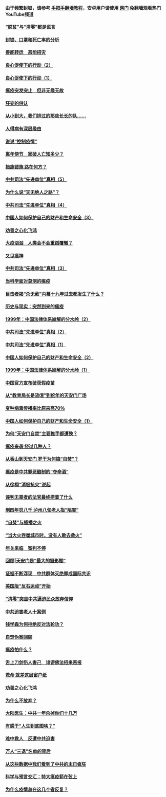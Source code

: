 #### 由于频繁封锁，请参考 [手把手翻墙教程](https://github.com/gfw-breaker/guides/wiki/)，安卓用户请使用 [网门](https://github.com/gfw-breaker/nogfw/blob/master/dl.md?t=03040700) 免翻墙观看热门YouTube频道 

#### [“脱贫”与“清零”都是谎言](../pages/19/421590.md?t=03040700) 

#### [封锁、口罩和死亡率的分析](../pages/19/421495.md?t=03040700) 

#### [善能转运　恶能招灾](../pages/19/421334.md?t=03040700) 

#### [良心促使下的行动（2）](../pages/19/421361.md?t=03040700) 

#### [良心促使下的行动（1）](../pages/19/421302.md?t=03040700) 

#### [瘟疫突发突止　但非无缘无故](../pages/19/421281.md?t=03040700) 

#### [狂妄的供认](../pages/19/421199.md?t=03040700) 

#### [从小到大，我们排过的那些长长的队……](../pages/19/421243.md?t=03040700) 

#### [人得病有深层缘由](../pages/19/420864.md?t=03040700) 

#### [说说“控制疫情”](../pages/19/420831.md?t=03040700) 

#### [离年傍节　家破人亡知多少？](../pages/19/420563.md?t=03040700) 

#### [措施错施  路在何方？](../pages/19/420076.md?t=03040700) 

#### [中共司法“先进单位”真相（5）](../pages/19/419453.md?t=03040700) 

#### [为什么说“天无绝人之路”？](../pages/19/419618.md?t=03040700) 

#### [中共司法“先进单位”真相（4）](../pages/19/419452.md?t=03040700) 

#### [中国人如何保护自己的财产和生命安全（3）](../pages/19/419405.md?t=03040700) 

#### [劝善之心化飞鸿](../pages/19/418758.md?t=03040700) 

#### [大疫汹汹　人类会不会重蹈覆辙？](../pages/19/419691.md?t=03040700) 

#### [又见瘟神](../pages/19/419225.md?t=03040700) 

#### [中共司法“先进单位”真相（3）](../pages/19/419451.md?t=03040700) 

#### [当科学面对莫测的瘟疫](../pages/19/419625.md?t=03040700) 

#### [目击者揭“杀无赦”内幕十九年过去都发生了什么？](../pages/19/419617.md?t=03040700) 

#### [历史与现实：突然到来的瘟疫](../pages/19/419619.md?t=03040700) 

#### [1999年：中国法律体系崩解的分水岭（2）](../pages/19/419455.md?t=03040700) 

#### [中共司法“先进单位”真相（2）](../pages/19/419450.md?t=03040700) 

#### [中共司法“先进单位”真相（1）](../pages/19/419449.md?t=03040700) 

#### [中国人如何保护自己的财产和生命安全（2）](../pages/19/419404.md?t=03040700) 

#### [1999年：中国法律体系崩解的分水岭（1）](../pages/19/419454.md?t=03040700) 

#### [中国官方宣布破获假疫苗](../pages/19/419504.md?t=03040700) 

#### [从“教育局长是流氓”到蛇年的天安门广场](../pages/19/419470.md?t=03040700) 

#### [变种病毒传播率比原来高70％](../pages/19/419456.md?t=03040700) 

#### [中国人如何保护自己的财产和生命安全（1）](../pages/19/419403.md?t=03040700) 

#### [为何“天安门自焚”主要推手都遭殃？](../pages/19/419348.md?t=03040700) 

#### [瘟疫来袭 绕过几种人？](../pages/19/419349.md?t=03040700) 

#### [从香山到天安门 罗干为何搞“自焚”？](../pages/19/419270.md?t=03040700) 

#### [瘟疫是中共罪恶酿制的“夺命酒”](../pages/19/419223.md?t=03040700) 

#### [从徐栩“消极抗灾”说起](../pages/19/419224.md?t=03040700) 

#### [诬判无辜者的法官最终捞着了什么](../pages/19/419268.md?t=03040700) 

#### [刑四年罚八千 泸州八旬老人指“陷害”](../pages/19/419232.md?t=03040700) 

#### [“自焚”与插播之火](../pages/19/419226.md?t=03040700) 

#### [“当大火吞噬城市时，没有人敢去救火”](../pages/19/419077.md?t=03040700) 

#### [年关来临　冤判不停](../pages/19/419093.md?t=03040700) 

#### [回顾|天安门是“最大的摄影棚”](../pages/19/380866.md?t=03040700) 

#### [证据不断浮现　中共群体灭绝罪成国际共识](../pages/19/419031.md?t=03040700) 

#### [美国版“反右运动”开始](../pages/19/419030.md?t=03040700) 

#### [“清零”突显中共逼迫民众放弃信仰](../pages/19/418995.md?t=03040700) 

#### [中共迫害老人十案例](../pages/19/418831.md?t=03040700) 

#### [钱学森为何拒绝反对法轮功？](../pages/19/418905.md?t=03040700) 

#### [自焚伪案回顾](../pages/19/418799.md?t=03040700) 

#### [瘟疫怕什么？](../pages/19/418800.md?t=03040700) 

#### [舌上刀剑伤人害己　诽谤佛法招来恶报](../pages/19/418731.md?t=03040700) 

#### [救命 就差这层窗户纸](../pages/19/418706.md?t=03040700) 

#### [劝善之心化飞鸿](../pages/19/416766.md?t=03040700) 

#### [为什么不放弃？](../pages/19/418691.md?t=03040700) 

#### [大陆医生：中共一年杀掉你们十几万](../pages/19/418670.md?t=03040700) 

#### [有感于“人生到底图啥？”](../pages/19/418624.md?t=03040700) 

#### [难中救人　反遭中共迫害](../pages/19/418414.md?t=03040700) 

#### [万人“三退”名单的背后](../pages/19/418505.md?t=03040700) 

#### [从这些数据中我们看到了中共的末日疯狂](../pages/19/418420.md?t=03040700) 

#### [科学与预言交汇：特大瘟疫箭在弦上](../pages/19/418266.md?t=03040700) 

#### [为什么疫情总在这几个省反复？](../pages/19/418219.md?t=03040700) 


